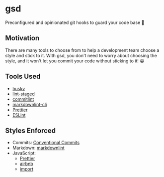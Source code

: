 # gsd

Preconfigured and opinionated git hooks to guard your code base 🐶

## Motivation

There are many tools to choose from to help a development team choose a style
and stick to it. With gsd, you don't need to worry about choosing the style,
and it won't let you commit your code without sticking to it! 😁

## Tools Used

- [husky](https://github.com/typicode/husky)
- [lint-staged](https://github.com/okonet/lint-staged)
- [commitlint](https://github.com/conventional-changelog/commitlint)
- [markdownlint-cli](https://github.com/igorshubovych/markdownlint-cli)
- [Prettier](https://prettier.io)
- [ESLint](https://eslint.org/)

## Styles Enforced

- Commits: [Conventional Commits](https://www.conventionalcommits.org/)
- Markdown: [markdownlint](https://github.com/DavidAnson/markdownlint/blob/master/doc/Rules.md)
- JavaScript:
  - [Prettier](https://prettier.io)
  - [airbnb](https://github.com/airbnb/javascript)
  - [import](https://github.com/benmosher/eslint-plugin-import)
